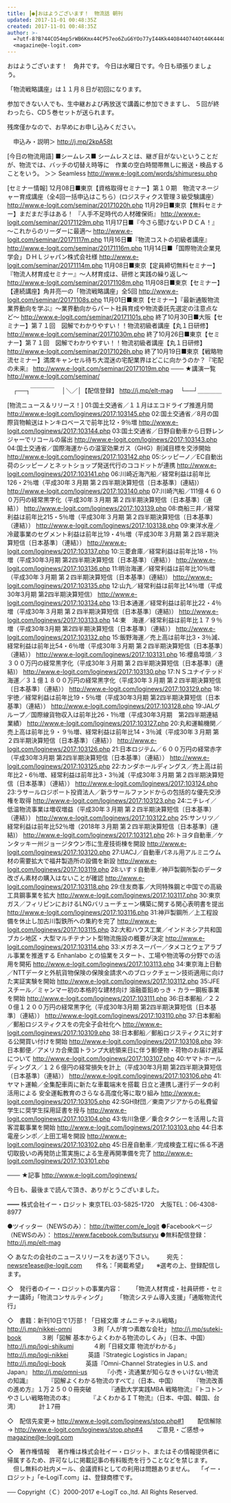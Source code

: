 ```yaml
---
title: ┃●┃おはようございます！　物流話 朝刊
updated: 2017-11-01 00:48:35Z
created: 2017-11-01 00:48:35Z
author: >-
  =?utf-8?B?44CO54mp5rWB6Kmx44CP57eo6ZuG6YOo77yI44Kk44O844O744Ot44K444OD44OI77yJ?=
  <magazine@e-logit.com>
---
```


おはようございます！　角井です。
今日は水曜日です。今日も頑張りましょう。

「物流戦略講座」は１１月８日が初回になります。

参加できない人でも、生中継および再放送で講義に参加できますし、
５回が終わったら、CD５巻セットが送られます。

残席僅かなので、お早めにお申し込みください。

　申込み・説明＞ http://j.mp/2kpA58t

[今日の物流用語]
■シームレス■
シームレスとは、継ぎ目がないということだが、物流では、バッチの切替え時等に　作業の空白時間帯無しに搬送・検品することをいう。
＞＞ Seamless
http://www.e-logit.com/words/shimuresu.php

[セミナー情報]
12月08日■東京【資格取得セミナー】第１０期　物流マネージャー育成講座（全4回一括申込はこちら）(ロジスティクス管理３級受験講座）
http://www.e-logit.com/seminar/20171020h.php
11月29日■東京【無料セミナー】まだまだ手はある！ 『人手不足時代の人材確保術』
http://www.e-logit.com/seminar/20171129m.php
11月17日■『今さら聞けないＰＤＣＡ！』 〜これからのリーダーに最適〜
http://www.e-logit.com/seminar/20171117m.php
11月16日■『物流コストの初級者講座』
http://www.e-logit.com/seminar/20171116m.php
11月14日■「国際物流企業見学会」ＤＨＬジャパン株式会社様
http://www.e-logit.com/seminar/20171114m.php
11月08日■東京【定員締切無料セミナー】『物流人材育成セミナー』〜人材育成は、研修と実践の繰り返し〜
http://www.e-logit.com/seminar/20171108m.php
11月08日■東京【セミナー】【連続講座】角井亮一の「物流戦略講座」全5回
http://www.e-logit.com/seminar/20171108s.php
11月01日■東京【セミナー】『最新通販物流業界動向を学ぶ』〜業界動向からパート社員育成や物流委託先選定の注意点など〜
http://www.e-logit.com/seminar/20171101s.php
終了10月30日■大阪【セミナー】第７１回　図解でわかりやすい！！物流初級者講座【丸１日研修】
http://www.e-logit.com/seminar/20171030m.php
終了10月26日■東京【セミナー】第７１回　図解でわかりやすい！！物流初級者講座【丸１日研修】
http://www.e-logit.com/seminar/20171026h.php
終了10月19日■東京【戦略物流セミナー】満席キャンセル待ち大混迷の宅配業界はどこに向かうのか？『宅配の未来』
http://www.e-logit.com/seminar/20171019m.php
───
★講演一覧 http://www.e-logit.com/seminar/

　┌──┐￣￣￣￣
　│＼／│【配信登録】 http://j.mp/elt-mag
　└──┘＿＿＿＿

[物流ニュース＆リリース！]
01:国土交通省／１１月はエコドライブ推進月間
 http://www.e-logit.com/loginews/2017:103145.php
02:国土交通省／8月の国際貨物輸送はトンキロベースで前年比12・9％増
 http://www.e-logit.com/loginews/2017:103144.php
03:国土交通省／日野自動車から日野レンジャーでリコールの届出
 http://www.e-logit.com/loginews/2017:103143.php
04:国土交通省／国際海運からの温室効果ガス（GHG）削減目標を交渉開始
 http://www.e-logit.com/loginews/2017:103142.php
05:シッピーノ／EC自動出荷のシッピーノとネットショップ発送代行のココドットが連携
 http://www.e-logit.com/loginews/2017:103141.php
06:川崎近海汽船／経常利益は前年比126・2％増（平成30年３月期 第２四半期決算短信〔日本基準〕(連結)）
 http://www.e-logit.com/loginews/2017:103140.php
07:川崎汽船／111億４６００万円の経常黒字化（平成30年３月期 第２四半期決算短信〔日本基準〕（連結））
 http://www.e-logit.com/loginews/2017:103139.php
08:商船三井／経常利益は前年比215・5％増（平成30年３月期 第２四半期決算短信〔日本基準〕（連結））
 http://www.e-logit.com/loginews/2017:103138.php
09:東洋水産／冷蔵事業のセグメント利益は前年比19・4％増（平成30年３月期 第２四半期決算短信〔日本基準〕（連結））
 http://www.e-logit.com/loginews/2017:103137.php
10:三菱倉庫／経常利益は前年比18・1％増（平成30年3月期 第2四半期決算短信〔日本基準〕（連結））
 http://www.e-logit.com/loginews/2017:103136.php
11:明治海運／経常利益は前年比10％増（平成30年３月期 第２四半期決算短信〔日本基準〕(連結)）
 http://www.e-logit.com/loginews/2017:103135.php
12:山九／経常利益は前年比14％増（平成30年3月期 第2四半期決算短信）
 http://www.e-logit.com/loginews/2017:103134.php
13:日本通運／経常利益は前年比22・4％増（平成30年３月期 第２四半期決算短信〔日本基準〕(連結)）
 http://www.e-logit.com/loginews/2017:103133.php
14:東　海運／経常利益は前年比１７９％増（平成30年3月期 第2四半期決算短信〔日本基準〕（連結））
 http://www.e-logit.com/loginews/2017:103132.php
15:飯野海運／売上高は前年比3・3％減、経常利益は前年比54・6％増（平成30年３月期 第２四半期決算短信〔日本基準〕（連結））
 http://www.e-logit.com/loginews/2017:103131.php
16:櫻島埠頭／３３００万円の経常黒字化（平成30年３月期 第２四半期決算短信〔日本基準〕(連結)）
 http://www.e-logit.com/loginews/2017:103130.php
17:ＮＳユナイテッド海運／３１億１８００万円の経常黒字化（平成30年３月期 第２四半期決算短信〔日本基準〕（連結））
 http://www.e-logit.com/loginews/2017:103129.php
18:宇徳／経常利益は前年比19・5％増（平成30年3月期 第2四半期決算短信〔日本基準〕（連結））
 http://www.e-logit.com/loginews/2017:103128.php
19:JALグループ／国際線貨物収入は前年比26・1％増（平成30年3月期　第2四半期連結業績）
 http://www.e-logit.com/loginews/2017:103127.php
20:丸和運輸機関／売上高は前年比９・９％増、経常利益は前年比14・3％減（平成30年３月期 第２四半期決算短信〔日本基準〕（連結））
 http://www.e-logit.com/loginews/2017:103126.php
21:日本ロジテム／６００万円の経常赤字（平成30年3月期 第2四半期決算短信〔日本基準〕（連結））
 http://www.e-logit.com/loginews/2017:103125.php
22:カンダホールディングス／売上高は前年比2・6％増、経常利益は前年比3・3％減（平成30年３月期 第２四半期決算短信〔日本基準〕（連結））
 http://www.e-logit.com/loginews/2017:103124.php
23:ラサールロジポート投資法人／新ラサールファンドからの包括的な優先交渉権を取得
 http://www.e-logit.com/loginews/2017:103123.php
24:ニチレイ／ 低温物流事業は増収増益（平成30年３月期 第２四半期決算短信〔日本基準〕（連結））
 http://www.e-logit.com/loginews/2017:103122.php
25:サンリツ／経常利益は前年比52％増（2018年３月期 第２四半期決算短信〔日本基準〕(連結)）
 http://www.e-logit.com/loginews/2017:103121.php
26:トヨタ自動車／ケンタッキー州ジョージタウン市に生産技術棟を開設
 http://www.e-logit.com/loginews/2017:103120.php
27:UACJ／自動車パネル用アルミニウム材の需要拡大で福井製造所の設備を新設
 http://www.e-logit.com/loginews/2017:103119.php
28:いすゞ自動車／神戸製鋼所製のデータ改ざん素材の購入はないことが確認
 http://www.e-logit.com/loginews/2017:103118.php
29:住友商事／大同特殊鋼と中国での高級工具鋼事業を拡大
 http://www.e-logit.com/loginews/2017:103117.php
30:東京ガス／フィリピンにおけるLNGバリューチェーン構築に関する関心表明書を提出
 http://www.e-logit.com/loginews/2017:103116.php
31:神戸製鋼所／上工程設備を休止し加古川製鉄所への集約を完了
 http://www.e-logit.com/loginews/2017:103115.php
32:大和ハウス工業／インドネシア共和国ブカシ地区・大型マルチテナント型物流施設の概要が決定
 http://www.e-logit.com/loginews/2017:103114.php
33:メガネスーパー／タメコとウェアラブル事業を推進する Enhanlabo との協業をスタート、工場や物流等の分野での活用を開拓
 http://www.e-logit.com/loginews/2017:103113.php
34:東京海上日動／NTTデータと外航貨物保険の保険金請求へのブロックチェーン技術適用に向けた実証実験を開始
 http://www.e-logit.com/loginews/2017:103112.php
35:JFEスチール／ミャンマー初の本格的な建材向け 溶融亜鉛めっき・カラー鋼板事業を開始
 http://www.e-logit.com/loginews/2017:103111.php
36:日本郵船／２２０億１２００万円の経常黒字化（平成30年3月期 第2四半期決算短信〔日本基準〕（連結））
 http://www.e-logit.com/loginews/2017:103110.php
37:日本郵船／郵船ロジスティクスをの完全子会社化へ
 http://www.e-logit.com/loginews/2017:103109.php
38:日本郵船／郵船ロジスティクスに対する公開買い付けを開始
 http://www.e-logit.com/loginews/2017:103108.php
39:日本郵便／アメリカ合衆国トランプ大統領来日に伴う郵便物・荷物のお届け遅延について
 http://www.e-logit.com/loginews/2017:103107.php
40:ヤマトホールディングス／１２６億円の経常損失を計上（平成30年3月期 第2四半期決算短信〔日本基準〕（連結））
 http://www.e-logit.com/loginews/2017:103106.php
41:ヤマト運輸／全集配車両に新たな車載端末を搭載 日立と連携し運行データの利活用による 安全運転教育のさらなる高度化等に取り組み
 http://www.e-logit.com/loginews/2017:103105.php
42:SGH財団／東南アジアからの私費留学生に奨学生採用証書を授与
 http://www.e-logit.com/loginews/2017:103104.php
43:佐川急便／乗合タクシーを活用した貨客混載事業を開始
 http://www.e-logit.com/loginews/2017:103103.php
44:日本電産シンポ／上田工場を開設
 http://www.e-logit.com/loginews/2017:103102.php
45:日産自動車／完成検査工程に係る不適切取扱いの再発防止策実施による生産再開準備を完了
 http://www.e-logit.com/loginews/2017:103101.php

───
★記事 http://www.e-logit.com/loginews/

今日も、最後まで読んで頂き、ありがとうございました。

━━
株式会社イー・ロジット
東京TEL:03-5825-1720　大阪TEL：06-4308-8977

●ツイッター（NEWSのみ）： http://twitter.com/e_logit
●Facebookページ（NEWSのみ）： https://www.facebook.com/butsuryu
●無料配信登録： http://j.mp/elt-mag

◇ あなたの会社のニュースリリースをお送り下さい。
　　宛先： [newsre1ease@e-logit.com](mailto:newsre1ease@e-logit.com)
　　件名：「掲載希望」
　 ※選考の上、登録配信します。

◇　発行者のイー・ロジットの事業内容：
　　「物流人材育成・社員研修・セミナー講師」「物流コンサルティング」
　　「物流システム導入支援」「通販物流代行」

◇　書籍：新刊10日で1万部！「日経文庫 オムニチャネル戦略」 http://j.mp/nikkei-omni
　　　３刷「人が育つ素敵な会社」 http://j.mp/suteki-book
　　　３刷「図解 基本からよくわかる物流のしくみ」（日本、中国） http://j.mp/logi-shikumi
　　　４刷「日経文庫 物流がわかる」 http://j.mp/logi-nikkei
　　　英語『Strategic Logistics in Japan』 http://j.mp/logi-book
　　　英語『Omni-Channel Strategies in U.S. and Japan』 http://j.mp/omni-us
　　　『小売・流通業が知らなきゃいけない物流の知識』
　　　『図解よくわかる物流のすべて』（日本、中国）
　　　『物流改善の進め方』１万２５００冊突破
　　　『通勤大学実践MBA 戦略物流』『トコトンやさしい戦略物流の本』
　　　『よくわかるＩＴ物流』（日本、中国、韓国、台湾）
　　　計１7冊

◇　配信先変更→ http://www.e-logit.com/loginews/stop.php#1
　　配信解除→ http://www.e-logit.com/loginews/stop.php#4
　　ご意見・ご感想→ [magazine@e-logit.com](mailto:magazine@e-logit.com)

◇　著作権情報
　著作権は株式会社イー・ロジット、またはその情報提供者に帰属するため、許可なしに掲載記事の有料販売を行うことなどを禁じます。
　但し無料の社内メール、会議資料としての利用は問題ありません。
　「イー・ロジット」「e-LogiT.com」は、登録商標です。

──
Copyright（Ｃ）2000-2017 e-LogiT co.,ltd. All Rights Reserved.